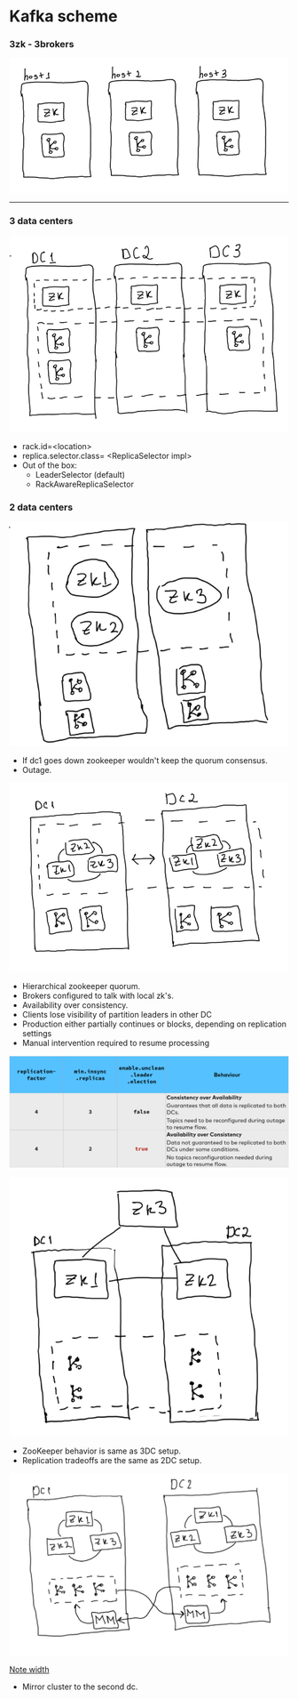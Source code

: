 # Kafka scheme

### 3zk - 3brokers

![](<../../.gitbook/assets/image (9) (1).png>)

***

### 3 data centers

![](<../../.gitbook/assets/image (2) (1).png>)

* rack.id=\<location>
* replica.selector.class= \<ReplicaSelector impl>
* Out of the box:
  * LeaderSelector (default)
  * RackAwareReplicaSelector

###

### 2 data centers

![](<../../.gitbook/assets/image (6) (2).png>)

* If dc1 goes down zookeeper wouldn't keep the quorum consensus.
* Outage.

![](<../../.gitbook/assets/image (1) (1).png>)

* Hierarchical zookeeper quorum.
* Brokers configured to talk with local zk's.
* Availability over consistency.
* Clients lose visibility of partition leaders in other DC
* Production either partially continues or blocks, depending on replication settings
* Manual intervention required to resume processing



![](<../../.gitbook/assets/image (3) (1).png>)

![](<../../.gitbook/assets/image (10) (1).png>)

* ZooKeeper behavior is same as 3DC setup.
* Replication tradeoffs are the same as 2DC setup.

![](<../../.gitbook/assets/image (8).png>)

[Note width](https://www.evernote.com/client/web?\_sourcePage=7jVaQtBg9FPiMUD9T65RG\_YvRLZ-1eYO3fqfqRu0fynRL\_1nukNa4gH1t86pc1SP&\_\_fp=CNjcoCCKkE83yWPvuidLz-TPR6I9Jhx8\&hpts=1636349086780\&showSwitchService=true\&usernameImmutable=false\&rememberMe=true\&login=\&login=Sign+in\&login=true\&hptsh=C20w84OffDBq4cI4ezHJ2aCgLDk%3D)

* Mirror cluster to the second dc.

